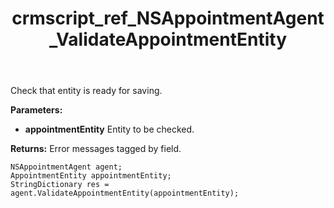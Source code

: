﻿---
title: crmscript_ref_NSAppointmentAgent_ValidateAppointmentEntity
description: StringDictionary ValidateAppointmentEntity(AppointmentEntity appointmentEntity)
intellisense: NSAppointmentAgent.ValidateAppointmentEntity
keywords: NSAppointmentAgent,ValidateAppointmentEntity
so.topic: reference
---

Check that entity is ready for saving.

**Parameters:**
 - **appointmentEntity** Entity to be checked.

**Returns:** Error messages tagged by field.

```crmscript
NSAppointmentAgent agent;
AppointmentEntity appointmentEntity;
StringDictionary res = agent.ValidateAppointmentEntity(appointmentEntity);
```

